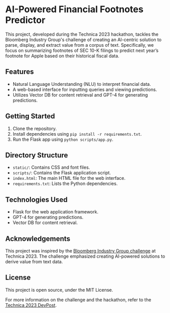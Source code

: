 # AI-Powered Financial Footnotes Predictor

This project, developed during the Technica 2023 hackathon, tackles the Bloomberg Industry Group's challenge of creating an AI-centric solution to parse, display, and extract value from a corpus of text. Specifically, we focus on summarizing footnotes of SEC 10-K filings to predict next year’s footnote for Apple based on their historical fiscal data.

## Features
- Natural Language Understanding (NLU) to interpret financial data.
- A web-based interface for inputting queries and viewing predictions.
- Utilizes Vector DB for content retrieval and GPT-4 for generating predictions.

## Getting Started
1. Clone the repository.
2. Install dependencies using `pip install -r requirements.txt`.
3. Run the Flask app using `python scripts/app.py`.

## Directory Structure
- `static/`: Contains CSS and font files.
- `scripts/`: Contains the Flask application script.
- `index.html`: The main HTML file for the web interface.
- `requirements.txt`: Lists the Python dependencies.

## Technologies Used
- Flask for the web application framework.
- GPT-4 for generating predictions.
- Vector DB for content retrieval.

## Acknowledgements
This project was inspired by the [Bloomberg Industry Group challenge](https://technica-2023.devpost.com/) at Technica 2023. The challenge emphasized creating AI-powered solutions to derive value from text data.

## License
This project is open source, under the MIT License.

For more information on the challenge and the hackathon, refer to the [Technica 2023 DevPost](https://technica-2023.devpost.com/).
